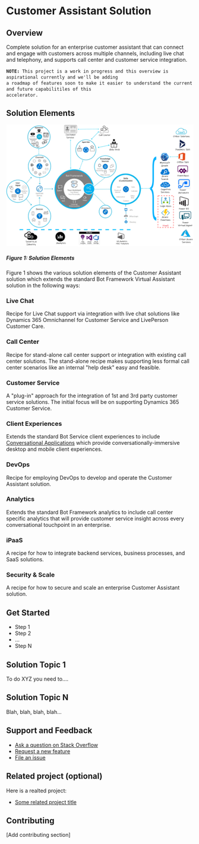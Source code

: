 # Customer Assistant Solution
## Overview
Complete solution for an enterprise customer assistant that can connect and engage with customers 
across multiple channels, including live chat and telephony, and supports call center and customer 
service integration.
<pre><code><b>NOTE:</b> This project is a work in progress and this overview is aspirational currently and we'll be adding
a roadmap of features soon to make it easier to understand the current and future capabilitiles of this 
accelerator.</code></pre>
## Solution Elements
![Solution Elements](./images/CustomerAssistantSolutionElements.png)
##### Figure 1: Solution Elements
Figure 1 shows the various solution elements of the Customer Assistant solution which extends the
standard Bot Framework Virtual Assistant solution in the following ways:
### Live Chat
Recipe for Live Chat support via integration with live chat solutions like Dynamics 365 Omnichannel
for Customer Service and LivePerson Customer Care.
### Call Center
Recipe for stand-alone call center support or integration with existing call center solutions.  The
stand-alone recipe makes supporting less formal call center scenarios like an internal "help desk"
easy and feasible.
### Customer Service
A "plug-in" approach for the integration of 1st and 3rd party customer service solutions.  The
initial focus will be on supporting Dynamics 365 Customer Service.
### Client Experiences
Extends the standard Bot Service client experiences to include [Conversational Applications](http://aka.ms/capps) 
which provide conversationally-immersive desktop and mobile client experiences.
### DevOps
Recipe for employing DevOps to develop and operate the Customer Assistant solution.
### Analytics
Extends the standard Bot Framework analytics to include call center specific analytics that will 
provide customer service insight across every conversational touchpoint in an enterprise.
### iPaaS
A recipe for how to integrate backend services, business processes, and SaaS solutions.
### Security & Scale
A recipe for how to secure and scale an enterprise Customer Assistant solution.
## Get Started
- Step 1
- Step 2
- ...
- Step N
## Solution Topic 1
To do XYZ you need to....
## Solution Topic N
Blah, blah, blah, blah...
## Support and Feedback
- [Ask a question on Stack Overflow](http://add.url.com)
- [Request a new feature](http://add.url.com)
- [File an issue](http://add.url.com)
## Related project (optional)
Here is a realted project:
- [Some related project title](http://add.url.com)
## Contributing
[Add contributing section]
